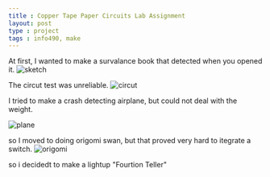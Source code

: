 ```yaml
---
title : Copper Tape Paper Circuits Lab Assignment
layout: post
type : project
tags : info490, make
---
```

At first, I wanted to make a survalance book that detected when you opened it.
![sketch](https://lh3.googleusercontent.com/lJ_moxGS-tgwwIXLMllfICUJoqUp7b6hsNtCcVdBpB76Xb0CsVtolGQ6eL8vsZ-6W6ETLU_C5yK_urWraXwVmBoEtAdWm_-sUPZXrPG-LyYDnGWiMzcshECx1IU_U1xT1WF267jKSxKyJrJYUWpv2G8VQdL0rB77VP9HgHHcaPWY67FhQm7Z-d0jnhvlhTtnb6sVod4IIjYF2aDx3Ll_kk_PVecJwmuEJrN6dmGXzr2Qx41ZKd90eRTMj6ABLEWBMNdCLz_qyRfIloDRWAcZlxnJv2opoNxdI3-KY5ZNP6eI4dOJ_fFQq4dP2rANqsi8MLg1pU4gSwAbqgjaX09O8jYeu1oFEXMrLq2CymMNKmCmqf2_3R4WpALqxitgpdeAfXOdEr_lKGP8aqdJH9JryJmNQ9aoOuXlLT7yBpQ2LnyxELABiqsj9QBee6KSW7Qp4Sjvre9h4wllVwDIY9MWKpOUlpkLZVNInAOYV0IaKQdntPNmkSq_9Nsan704xPiceYvLvk4k2vZ8zEl62M9uPLFubMV8G9ZIMg1ohRuwhL1jWb4eB2JYS4bipAwjH39uEeNSR97lowfhIsmbG8OV4r06wxD_wByL7REbJDNtdYmAlleqjTn6WvjMvWvT129vAS-3OYoNipsUu66zF6WdVo6VqIOQiMEw=w711-h947-no)

The circut test was unreliable.
![circut](https://lh3.googleusercontent.com/mN4Ps58nCOHCJMLWVXX35Behq7ucr8B_AgeaSdNuw_WHR8JHvfcFu30Qpy8Xapv7v6qytgjrguc9gYfoG6jnMV_Gx-1mFYfEd033s72REn6DUR8ie2j-2BmqV7WKBl23VrE1P2hSfrMqSno26JOVlcfTzrRH6gxaGwesyTetr9-ljm9HeHHSv5poCd2zK_kY_ZHYTtSbsFoeye1g7ptSf8m1Hc-9orXKBmNaDJXoUSlFlU_QDsrDjAbjY5vxN9LRhwH0mCvFvHfDm35jeo254HAZznSiMxRnx4lHRx4FYY3eO6MAcFEHAVukR6Y-TSC4gvvvfCZjQ8BH1IbsdwJf814-OJVSlEBIHoKE5hCHuhbWat5a2zmfBqEXovCfUhT9Ik8-SFlrflfuDjE4mSWCL7CR10RJ29G9JLe-oYWlJDlyQgYzUmYaPwb_0WalLZsSdJ8_32JHDMaCZa7wve7DFRjJ7K_9d2PN152XHzhg35OoefQEDrFQFfx3M_AuDjxbRe9DQy-Jt2MGnwmZpUL4_qoO4ln5Km4XILPh8QFBqKIn7QXHAsuFnGnLWgonWmz8isGgP-Pp_c3eLQmitTWDhral3XbIlgO5iI2TQK7YGuaE0TBZPbAVGCWxG3GSNMi8nbijGoEW8bu4va_Y-K1qE4s497OiELu2=w711-h947-no)

I tried to make a crash detecting airplane, but could not deal with the weight.

![plane](https://lh3.googleusercontent.com/L-WC1F4zEhCic2PildimIetDhyLf6VBPWGzFKG-B7nb7jOAK4AUbRH_d5udn7mXEOaip2nND3IwuZtC0iNenRxf-y-dZcx7oSErNtU1z5g9b16R0DtGiUaC-TF037i63M2pOj4aEfL4yxouGVsTLCs4vKXY87d5kRbvkp1xDjXtzmko018YhP7J-iIA1wVFJ8etxRyYNVBm3_z_iw3q8sjJ0KHPBK7jC1u-wbxyjasBN7_q55DcGY1V0BSh6Rbqmp4tfp-5D_OOzlFtCQVjL74vvDe_VCNGF0a9YpurIiJ0T-46klbaDVV_N-4J2uM0l98T8ng-kBhf_zykdI1VcEMWfgc8sxEcM8Xy5g1ZkoS_ZXunkj7aNYj6Z5saol6c4Zi8fpVHN5cwo8IeM-94SnhihGi7_d1YPIRfd8eQbqfY6ek2rwishhayjVtC2eM9jadwqFjug9s1ueqdMiG8Wmu00Vf_aaCgm_gjTGEcnPk9LJTljBPAxwCmoICrm2tObAMJCSSW4Lgik7afRvKdX66J6kzYUhQg1PdYwKiYzou80Fd7ya2bpSQFLwFyP_vn4w410z03Sub2Atf9NhaiD1UI1vjNIcfoV3mFOUaQzrDFWyr8b7fy8BVvfTlqMymGDc9jE_ox4vVhjDXWhD39pwV_-GRAk1bPN=w711-h947-no)

so I moved to doing origomi swan, but that proved very hard to itegrate a switch.
![origomi](https://lh3.googleusercontent.com/XKE7m8F9c6NEAHlmyztoRByjyPmDXeLZ0BaeS-XT6MRSK0n0wVJ9V2-w9nd9XXUOJ4vpn8wqnqmFjceyPd9bsSCGVnW1TLtPxhrpZmHMx9Trfdh5W7X1V0esbeLf5_D6w86ERy7nLm5eCTc2Igkf0GK60C-4ecTeRwIGbhPSoUbmhdt2vO-1B5nfFoOC8Z0918ftkS74RLNBBRoH23AZifLkmebiXJdTwiWFKZgIfD8NDhaiUOKzLWsAEG44BwHLP8jtJSOwJ8hvi-52eudKuTr45NizbA3kji1VYlOCcxG_m4GofsBWguGVbHcAvA2Q8JkWFNX2_pCoIqZ3a4kFJYIbHZxy9IgU5_e8j4tlM-_YNFuUzoenUnDmR6LEzcRhWC26MM6_XPAIStbNF6GiRWec8wJEX1D1W0yxSZLwPTlmEkDOhYrp9_eCzzXs9biCbnOd5My8wgUhYAwrNzH9_ashQSuaT_SnB9Ty-ZuAk-9tvA48SdJgzjpcTeb-DI_FWOqc2VKBDP6LtbID0V7sxfm3zpYkmLKFSg8n2kmoiywycPygeFIPi8hAA1AtIgt_VeVwCJ_e-5Hv1Dn7hT-suDzzyocs2sUlgHSbkmwFWWq3gu6lBfmYc-6FMQ1chvIEFcKbinX1w6ogL3CwmxxrHyeaR3ikN9s7=w711-h947-no)


so i decidedt to make a lightup "Fourtion Teller"

